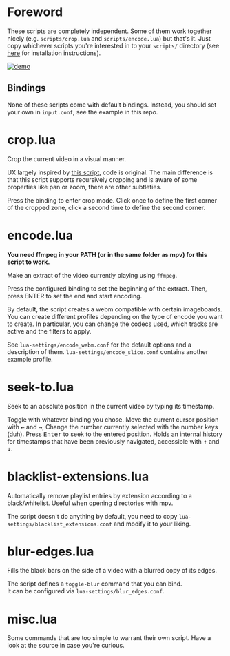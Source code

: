 # Foreword

These scripts are completely independent. Some of them work together nicely (e.g. `scripts/crop.lua` and `scripts/encode.lua`) but that's it. Just copy whichever scripts you're interested in to your `scripts/` directory (see [here](https://mpv.io/manual/master/#lua-scripting) for installation instructions).  

[![demo](https://i.vimeocdn.com/filter/overlay?src0=https%3A%2F%2Fi.vimeocdn.com%2Fvideo%2F641523401_1280x720.jpg&src1=https%3A%2F%2Ff.vimeocdn.com%2Fimages_v6%2Fshare%2Fplay_icon_overlay.png)](https://vimeo.com/222879214)

## Bindings

None of these scripts come with default bindings. Instead, you should set your own in `input.conf`, see the example in this repo.

# crop.lua

Crop the current video in a visual manner. 

UX largely inspired by [this script](https://github.com/aidanholm/mpv-easycrop), code is original. The main difference is that this script supports recursively cropping and is aware of some properties like pan or zoom, there are other subtleties.

Press the binding to enter crop mode. Click once to define the first corner of the cropped zone, click a second time to define the second corner.  

# encode.lua

**You need ffmpeg in your PATH (or in the same folder as mpv) for this script to work.**

Make an extract of the video currently playing using `ffmpeg`. 

Press the configured binding to set the beginning of the extract. Then, press ENTER to set the end and start encoding.

By default, the script creates a webm compatible with certain imageboards. You can create different profiles depending on the type of encode you want to create. In particular, you can change the codecs used, which tracks are active and the filters to apply. 

See `lua-settings/encode_webm.conf` for the default options and a description of them. `lua-settings/encode_slice.conf` contains another example profile. 

# seek-to.lua

Seek to an absolute position in the current video by typing its timestamp.

Toggle with whatever binding you chose. Move the current cursor position with <kbd>←</kbd> and <kbd>→</kbd>,  Change the number currently selected with the number keys (duh). Press <kbd>Enter</kbd> to seek to the entered position.
Holds an internal history for timestamps that have been previously navigated, accessible with <kbd>↑</kbd> and <kbd>↓</kbd>.

# blacklist-extensions.lua

Automatically remove playlist entries by extension according to a black/whitelist. Useful when opening directories with mpv.

The script doesn't do anything by default, you need to copy `lua-settings/blacklist_extensions.conf` and modify it to your liking.

# blur-edges.lua

Fills the black bars on the side of a video with a blurred copy of its edges.

The script defines a `toggle-blur` command that you can bind.  
It can be configured via `lua-settings/blur_edges.conf`.

# misc.lua

Some commands that are too simple to warrant their own script. Have a look at the source in case you're curious.  
